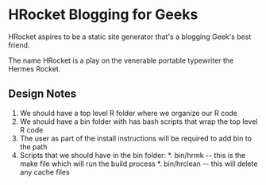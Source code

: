 # HRocket Blogging for Geeks
HRocket aspires to be a static site generator that's a blogging Geek's best friend.

The name HRocket is a play on the venerable portable typewriter the Hermes Rocket.

## Design Notes
1. We should have a top level R folder where we organize our R code
1. We should have a bin folder with has bash scripts that wrap the top level R code
1. The user as part of the install instructions will be required to add bin to the path
1. Scripts that we should have in the bin folder:
  *. bin/hrmk -- this is the make file which will run the build process
  *. bin/hrclean -- this will delete any cache files
  

